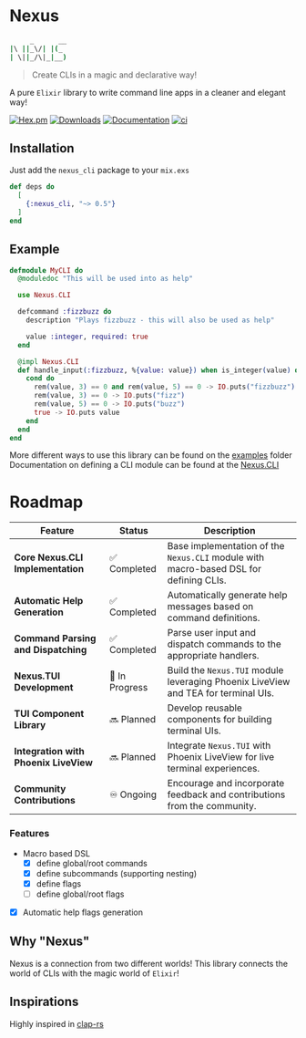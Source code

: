 # Nexus

```sh
     _      __
|\ ||_\/| |(_
| \||_/\|_|__)
```

> Create CLIs in a magic and declarative way!

A pure `Elixir` library to write command line apps in a cleaner and elegant way!

[![Hex.pm](https://img.shields.io/hexpm/v/nexus_cli.svg)](https://hex.pm/packages/nexus_cli)
[![Downloads](https://img.shields.io/hexpm/dt/nexus_cli.svg)](https://hex.pm/packages/nexus_cli)
[![Documentation](https://img.shields.io/badge/documentation-gray)](https://hexdocs.pm/nexus_cli)
[![ci](https://github.com/zoedsoupe/nexus/actions/workflows/ci.yml/badge.svg)](https://github.com/zoedsoupe/nexus/actions/workflows/ci.yml)

## Installation

Just add the `nexus_cli` package to your `mix.exs`

```elixir
def deps do
  [
    {:nexus_cli, "~> 0.5"}
  ]
end
```

## Example

```elixir
defmodule MyCLI do
  @moduledoc "This will be used into as help"

  use Nexus.CLI

  defcommand :fizzbuzz do
    description "Plays fizzbuzz - this will also be used as help"

    value :integer, required: true
  end

  @impl Nexus.CLI
  def handle_input(:fizzbuzz, %{value: value}) when is_integer(value) do
    cond do
      rem(value, 3) == 0 and rem(value, 5) == 0 -> IO.puts("fizzbuzz")
      rem(value, 3) == 0 -> IO.puts("fizz")
      rem(value, 5) == 0 -> IO.puts("buzz")
      true -> IO.puts value
    end
  end
end
```

More different ways to use this library can be found on the [examples](./examples) folder
Documentation on defining a CLI module can be found at the [Nexus.CLI](https://hexdocs.pm/nexus_cli/Nexus.CLI.html)

# Roadmap

| Feature                          | Status       | Description                                                                                   |
|----------------------------------|--------------|-----------------------------------------------------------------------------------------------|
| **Core Nexus.CLI Implementation**| ✅ Completed  | Base implementation of the `Nexus.CLI` module with macro-based DSL for defining CLIs.         |
| **Automatic Help Generation**    | ✅ Completed  | Automatically generate help messages based on command definitions.                            |
| **Command Parsing and Dispatching**| ✅ Completed| Parse user input and dispatch commands to the appropriate handlers.                           |
| **Nexus.TUI Development**        | 🚧 In Progress | Build the `Nexus.TUI` module leveraging Phoenix LiveView and TEA for terminal UIs.           |
| **TUI Component Library**        | 🔜 Planned    | Develop reusable components for building terminal UIs.                                        |
| **Integration with Phoenix LiveView**| 🔜 Planned| Integrate `Nexus.TUI` with Phoenix LiveView for live terminal experiences.                    |
| **Community Contributions**      | ♾️ Ongoing    | Encourage and incorporate feedback and contributions from the community.                      |

### Features
- Macro based DSL
  - [x] define global/root commands
  - [x] define subcommands (supporting nesting)
  - [x] define flags
  - [ ] define global/root flags
- [x] Automatic help flags generation

## Why "Nexus"

Nexus is a connection from two different worlds! This library connects the world of CLIs with the magic world of `Elixir`!

## Inspirations

Highly inspired in [clap-rs](https://github.com/clap-rs/clap/)
